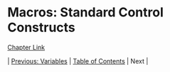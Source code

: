 # Macros: Standard Control Constructs
[Chapter Link](http://www.gigamonkeys.com/book/macros-standard-control-constructs.html)

| [Previous: Variables](../06/README.md) | [Table of Contents](../README.md#notes) | Next |

